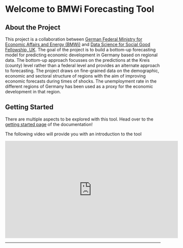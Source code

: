 # Welcome to BMWi Forecasting Tool

## About the Project 

This project is a collaboration between [German Federal Ministry for Economic Affairs and Energy (BMWi)](https://www.bmwi.de/Navigation/EN/Home/home.html) and [Data Science for Social Good Fellowship, UK](https://warwick.ac.uk/research/data-science/warwick-data/dssgx/). The goal of the project is to build a bottom-up forecasting model for predicting economic development in Germany based on regional data. The bottom-up approach focusses on the predictions at the Kreis (county) level rather than a federal level and provides an alternate approach to forecasting. The project draws on fine-grained data on the demographic, economic and sectoral structure of regions with the aim of improving economic forecasts during times of shocks. The unemployment rate in the different regions of Germany has been used as a proxy for the economic development in that region. 

## Getting Started 

There are multiple aspects to be explored with this tool. Head over to the [getting started page](start/start.md) of the documentation! 

The following video will provide you with an introduction to the tool

<div style="text-align:center;">
<iframe width="560" height="315" src="https://www.youtube.com/embed/watch?v=US5DkvE1Ogs&list=PLzWRWFPEUpHbwIHq0T6M72B1_5N04hD0Q&index=1&t=1s" title="YouTube video player" frameborder="0" allow="accelerometer; autoplay; clipboard-write; encrypted-media; gyroscope; picture-in-picture" allowfullscreen></iframe></div>

<hr>